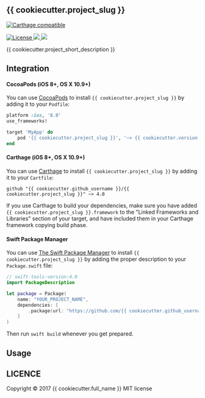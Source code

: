 {{ cookiecutter.project_slug }}
---
[![Carthage compatible](https://img.shields.io/badge/Carthage-compatible-4BC51D.svg?style=flat)](https://github.com/Carthage/Carthage)

<a href="https://opensource.org/licenses/MIT" rel="nofollow">
<img src="https://img.shields.io/github/license/mashape/apistatus.svg" alt="License"/>
</a>

<a href="https://travis-ci.org/{{ cookiecutter.github_username }}/{{ cookiecutter.project_slug }}" rel="nofollow">
<img src="https://travis-ci.org/{{ cookiecutter.github_username }}/{{ cookiecutter.project_slug }}.svg?branch=master" />
</a>

<a href="https://codecov.io/gh/{{ cookiecutter.github_username }}/{{ cookiecutter.project_slug }}">
  <img src="https://codecov.io/gh/{{ cookiecutter.github_username }}/{{ cookiecutter.project_slug }}/branch/master/graph/badge.svg" />
</a>

{{ cookiecutter.project_short_description }}


## Integration

#### CocoaPods (iOS 8+, OS X 10.9+)

You can use [CocoaPods](http://cocoapods.org/) to install `{{ cookiecutter.project_slug }}` by adding it to your `Podfile`:

```ruby
platform :ios, '8.0'
use_frameworks!

target 'MyApp' do
    pod '{{ cookiecutter.project_slug }}', '~> {{ cookiecutter.version }}'
end
```

#### Carthage (iOS 8+, OS X 10.9+)

You can use [Carthage](https://github.com/Carthage/Carthage) to install `{{ cookiecutter.project_slug }}` by adding it to your `Cartfile`:

```
github "{{ cookiecutter.github_username }}/{{ cookiecutter.project_slug }}" ~> 4.0
```

If you use Carthage to build your dependencies, make sure you have added `{{ cookiecutter.project_slug }}.framework` to the "Linked Frameworks and Libraries" section of your target, and have included them in your Carthage framework copying build phase.

#### Swift Package Manager

You can use [The Swift Package Manager](https://swift.org/package-manager) to install `{{ cookiecutter.project_slug }}` by adding the proper description to your `Package.swift` file:

```swift
// swift-tools-version:4.0
import PackageDescription

let package = Package(
    name: "YOUR_PROJECT_NAME",
    dependencies: [
        .package(url: "https://github.com/{{ cookiecutter.github_username }}/{{ cookiecutter.project_slug }}.git", from: "{{ cookiecutter.version }}"),
    ]
)
```
Then run `swift build` whenever you get prepared.

## Usage


## LICENCE
Copyright © 2017 {{ cookiecutter.full_name }} MIT license